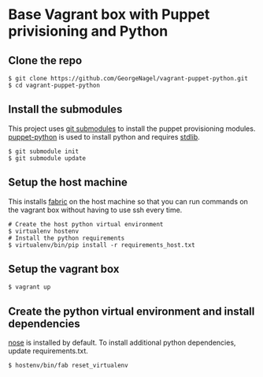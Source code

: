 # Base Vagrant box with Puppet privisioning and Python
## Clone the repo
```
$ git clone https://github.com/GeorgeNagel/vagrant-puppet-python.git
$ cd vagrant-puppet-python
```
## Install the submodules
This project uses [git submodules](http://git-scm.com/book/en/v2/Git-Tools-Submodules) to
install the puppet provisioning modules.
[puppet-python](https://github.com/stankevich/puppet-python.git) is used to install
python and requires [stdlib](https://github.com/puppetlabs/puppetlabs-stdlib).
```
$ git submodule init
$ git submodule update
```
## Setup the host machine
This installs [fabric](http://www.fabfile.org/) on the host machine so that you
can run commands on the vagrant box without having to use ssh every time.
```
# Create the host python virtual environment
$ virtualenv hostenv
# Install the python requirements
$ virtualenv/bin/pip install -r requirements_host.txt
```
## Setup the vagrant box
```
$ vagrant up
```
## Create the python virtual environment and install dependencies
[nose](https://nose.readthedocs.org/en/latest/) is installed by default.
To install additional python dependencies, update requirements.txt.
```
$ hostenv/bin/fab reset_virtualenv
```
